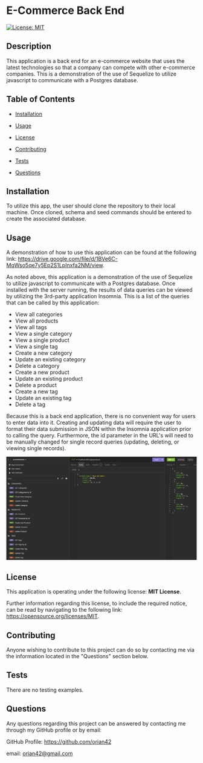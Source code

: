 # E-Commerce Back End
  
[![License: MIT](https://img.shields.io/badge/License-MIT-yellow.svg)](https://opensource.org/licenses/MIT)
  

## Description
  

This application is a back end for an e-commerce website that uses the latest technologies so that a company can compete with other e-commerce companies.  This is a demonstration of the use of Sequelize to utilize javascript to communicate with a Postgres database.
  

## Table of Contents
  

- [Installation](#installation)
  
- [Usage](#usage)
  
- [License](#license)
  
- [Contributing](#contributing)
  
- [Tests](#tests)
  
- [Questions](#questions)
  

## Installation
  

To utilize this app, the user should clone the repository to their local machine.  Once cloned, schema and seed commands should be entered to create the associated database.
  

## Usage
  

A demonstration of how to use this application can be found at the following link: https://drive.google.com/file/d/1BVe6C-MqWso5qe7y5Ep2S1LpInxfa2NM/view.

As noted above, this application is a demonstration of the use of Sequelize to utilize javascript to communicate with a Postgres database.  Once installed with the server running, the results of data queries can be viewed by utilizing the 3rd-party application Insomnia.  This is a list of the queries that can be called by this application:
- View all categories
- View all products
- View all tags
- View a single category
- View a single product
- View a single tag
- Create a new category
- Update an existing category
- Delete a category
- Create a new product
- Update an existing product
- Delete a product
- Create a new tag
- Update an existing tag
- Delete a tag

Because this is a back end application, there is no convenient way for users to enter data into it.  Creating and updating data will require the user to format their data submission in JSON within the Insomnia application prior to calling the query.  Furthermore, the id parameter in the URL's will need to be manually changed for single record queries (updating, deleting, or viewing single records).

![A screenshot of the application being utilized in Insomnia](./assets/screenshot.png)
  

## License
  

This application is operating under the following license: **MIT License**.  
  

Further information regarding this license, to include the required notice, can be read by navigating to the following link: https://opensource.org/licenses/MIT.
  

## Contributing
  

Anyone wishing to contribute to this project can do so by contacting me via the information located in the "Questions" section below.
  

## Tests
  

There are no testing examples.
  

## Questions
  

Any questions regarding this project can be answered by contacting me through my GitHub profile or by email:
  
GitHub Profile: https://github.com/orian42
  
email: orian42@gmail.com
